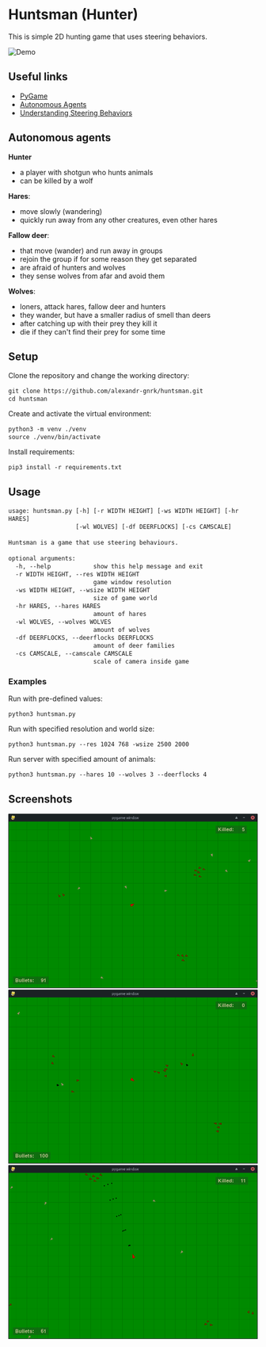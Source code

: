 # Huntsman (Hunter)
This is simple 2D hunting game that uses steering behaviors.

![Demo](./screenshots/huntsman_demo.gif)


## Useful links
- [PyGame](https://www.pygame.org/)
- [Autonomous Agents](https://natureofcode.com/book/chapter-6-autonomous-agents/)
- [Understanding Steering Behaviors](https://gamedevelopment.tutsplus.com/series/understanding-steering-behaviors--gamedev-12732)

## Autonomous agents
**Hunter**
- a player with shotgun who hunts animals
- can be killed by a wolf

**Hares**:
- move slowly (wandering)
- quickly run away from any other creatures, even other hares

**Fallow deer**: 
- that move (wander) and run away in groups
- rejoin the group if for some reason they get separated
- are afraid of hunters and wolves
- they sense wolves from afar and avoid them

**Wolves**:
- loners, attack hares, fallow deer and hunters
- they wander, but have a smaller radius of smell than deers
- after catching up with their prey they kill it
- die if they can't find their prey for some time


## Setup
Clone the repository and change the working directory:

    git clone https://github.com/alexandr-gnrk/huntsman.git
    cd huntsman
Create and activate the virtual environment:

    python3 -m venv ./venv
    source ./venv/bin/activate
Install requirements:

    pip3 install -r requirements.txt

## Usage

    usage: huntsman.py [-h] [-r WIDTH HEIGHT] [-ws WIDTH HEIGHT] [-hr HARES]
                       [-wl WOLVES] [-df DEERFLOCKS] [-cs CAMSCALE]

    Huntsman is a game that use steering behaviours.

    optional arguments:
      -h, --help            show this help message and exit
      -r WIDTH HEIGHT, --res WIDTH HEIGHT
                            game window resolution
      -ws WIDTH HEIGHT, --wsize WIDTH HEIGHT
                            size of game world
      -hr HARES, --hares HARES
                            amount of hares
      -wl WOLVES, --wolves WOLVES
                            amount of wolves
      -df DEERFLOCKS, --deerflocks DEERFLOCKS
                            amount of deer families
      -cs CAMSCALE, --camscale CAMSCALE
                            scale of camera inside game

### Examples
Run with pre-defined values:

    python3 huntsman.py

Run with specified resolution and world size:

    python3 huntsman.py --res 1024 768 -wsize 2500 2000

Run server with specified amount of animals:

    python3 huntsman.py --hares 10 --wolves 3 --deerflocks 4

## Screenshots
![Deer flocks](./screenshots/deerflocks.png)
![Wolf hunting](./screenshots/wolfhunting.png)
![Shooting](./screenshots/shooting.png)
